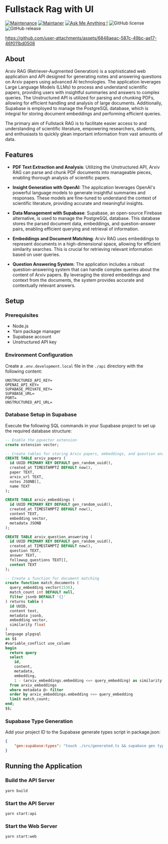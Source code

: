 # Fullstack Rag with UI

[![Maintenance](https://img.shields.io/badge/Maintained%3F-yes-green.svg)]()
[![Maintaner](https://img.shields.io/static/v1?label=Oleksandr%20Samoilenko&message=Maintainer&color=red)](mailto:oleksandr.samoilenko@extrawest.com)
[![Ask Me Anything !](https://img.shields.io/badge/Ask%20me-anything-1abc9c.svg)]()
![GitHub license](https://img.shields.io/github/license/Naereen/StrapDown.js.svg)
![GitHub release](https://img.shields.io/badge/release-v1.0.0-blue)


https://github.com/user-attachments/assets/6848aeac-587c-49bc-ae17-46f011bd0508


## About

Arxiv RAG (Retriever-Augmented Generation) is a sophisticated web application and API designed for generating notes and answering questions on Arxiv papers using advanced AI technologies. The application leverages Large Language Models (LLMs) to process and understand scientific papers, providing users with insightful summaries and answers to complex queries. The Unstructured API is utilized for parsing and chunking PDFs, allowing for efficient handling and analysis of large documents. Additionally, Supabase is employed to manage the PostgreSQL database, which is integral for storing document embeddings and performing efficient queries.

The primary aim of Fullstack RAG is to facilitate easier access to and understanding of scientific literature, empowering researchers, students, and enthusiasts to quickly glean important information from vast amounts of data.

## Features

-   **PDF Text Extraction and Analysis**: Utilizing the Unstructured API, Arxiv RAG can parse and chunk PDF documents into manageable pieces, enabling thorough analysis of scientific papers.
-   **Insight Generation with OpenAI**: The application leverages OpenAI's powerful language models to generate insightful summaries and responses. These models are fine-tuned to understand the context of scientific literature, providing accurate and meaningful insights.

-   **Data Management with Supabase**: Supabase, an open-source Firebase alternative, is used to manage the PostgreSQL database. This database stores the parsed document data, embeddings, and question-answer pairs, enabling efficient querying and retrieval of information.

-   **Embeddings and Document Matching**: Arxiv RAG uses embeddings to represent documents in a high-dimensional space, allowing for efficient similarity searches. This is crucial for retrieving relevant information based on user queries.

-   **Question Answering System**: The application includes a robust question-answering system that can handle complex queries about the content of Arxiv papers. By leveraging the stored embeddings and context from the documents, the system provides accurate and contextually relevant answers.

## Setup

### Prerequisites

-   Node.js
-   Yarn package manager
-   Supabase account
-   Unstructured API key

### Environment Configuration

Create a `.env.development.local` file in the `./api` directory with the following content:

```
UNSTRUCTURED_API_KEY=
OPENAI_API_KEY=
SUPABASE_PRIVATE_KEY=
SUPABASE_URL=
PORT=
UNSTRUCTURED_API_URL=
```

### Database Setup in Supabase

Execute the following SQL commands in your Supabase project to set up the required database structure:

```sql
-- Enable the pgvector extension
create extension vector;

-- Create tables for storing Arxiv papers, embeddings, and question answering data
CREATE TABLE arxiv_papers (
  id UUID PRIMARY KEY DEFAULT gen_random_uuid(),
  created_at TIMESTAMPTZ DEFAULT now(),
  paper TEXT,
  arxiv_url TEXT,
  notes JSONB[],
  name TEXT
);

CREATE TABLE arxiv_embeddings (
  id UUID PRIMARY KEY DEFAULT gen_random_uuid(),
  created_at TIMESTAMPTZ DEFAULT now(),
  content TEXT,
  embedding vector,
  metadata JSONB
);

CREATE TABLE arxiv_question_answering (
  id UUID PRIMARY KEY DEFAULT gen_random_uuid(),
  created_at TIMESTAMPTZ DEFAULT now(),
  question TEXT,
  answer TEXT,
  followup_questions TEXT[],
  context TEXT
);

-- Create a function for document matching
create function match_documents (
  query_embedding vector(1536),
  match_count int DEFAULT null,
  filter jsonb DEFAULT '{}'
) returns table (
  id UUID,
  content text,
  metadata jsonb,
  embedding vector,
  similarity float
)
language plpgsql
as $$
#variable_conflict use_column
begin
  return query
  select
    id,
    content,
    metadata,
    embedding,
    1 - (arxiv_embeddings.embedding <=> query_embedding) as similarity
  from arxiv_embeddings
  where metadata @> filter
  order by arxiv_embeddings.embedding <=> query_embedding
  limit match_count;
end;
$$;
```

### Supabase Type Generation

Add your project ID to the Supabase generate types script in package.json:

```json
{
    "gen:supabase:types": "touch ./src/generated.ts && supabase gen types typescript --schema public > ./src/generated.ts --project-id <YOUR_PROJECT_ID>"
}
```

## Running the Application

### Build the API Server

```shell
yarn build
```

### Start the API Server

```shell
yarn start:api
```

### Start the Web Server

```shell
yarn start:web
```

